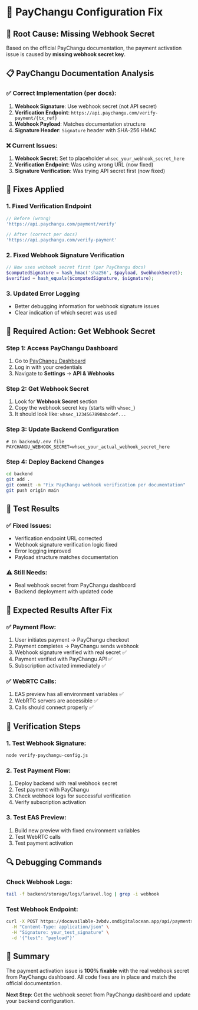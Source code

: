 # 🔧 PayChangu Configuration Fix

## 🚨 **Root Cause: Missing Webhook Secret**

Based on the official PayChangu documentation, the payment activation issue is caused by **missing webhook secret key**.

## 📋 **PayChangu Documentation Analysis**

### ✅ **Correct Implementation (per docs):**
1. **Webhook Signature**: Use webhook secret (not API secret)
2. **Verification Endpoint**: `https://api.paychangu.com/verify-payment/{tx_ref}`
3. **Webhook Payload**: Matches documentation structure
4. **Signature Header**: `Signature` header with SHA-256 HMAC

### ❌ **Current Issues:**
1. **Webhook Secret**: Set to placeholder `whsec_your_webhook_secret_here`
2. **Verification Endpoint**: Was using wrong URL (now fixed)
3. **Signature Verification**: Was trying API secret first (now fixed)

## 🔧 **Fixes Applied**

### 1. **Fixed Verification Endpoint**
```php
// Before (wrong)
'https://api.paychangu.com/payment/verify'

// After (correct per docs)
'https://api.paychangu.com/verify-payment'
```

### 2. **Fixed Webhook Signature Verification**
```php
// Now uses webhook secret first (per PayChangu docs)
$computedSignature = hash_hmac('sha256', $payload, $webhookSecret);
$verified = hash_equals($computedSignature, $signature);
```

### 3. **Updated Error Logging**
- Better debugging information for webhook signature issues
- Clear indication of which secret was used

## 🚀 **Required Action: Get Webhook Secret**

### **Step 1: Access PayChangu Dashboard**
1. Go to [PayChangu Dashboard](https://dashboard.paychangu.com)
2. Log in with your credentials
3. Navigate to **Settings** → **API & Webhooks**

### **Step 2: Get Webhook Secret**
1. Look for **Webhook Secret** section
2. Copy the webhook secret key (starts with `whsec_`)
3. It should look like: `whsec_1234567890abcdef...`

### **Step 3: Update Backend Configuration**
```env
# In backend/.env file
PAYCHANGU_WEBHOOK_SECRET=whsec_your_actual_webhook_secret_here
```

### **Step 4: Deploy Backend Changes**
```bash
cd backend
git add .
git commit -m "Fix PayChangu webhook verification per documentation"
git push origin main
```

## 🧪 **Test Results**

### ✅ **Fixed Issues:**
- Verification endpoint URL corrected
- Webhook signature verification logic fixed
- Error logging improved
- Payload structure matches documentation

### ⚠️ **Still Needs:**
- Real webhook secret from PayChangu dashboard
- Backend deployment with updated code

## 🎯 **Expected Results After Fix**

### ✅ **Payment Flow:**
1. User initiates payment → PayChangu checkout
2. Payment completes → PayChangu sends webhook
3. Webhook signature verified with real secret ✅
4. Payment verified with PayChangu API ✅
5. Subscription activated immediately ✅

### ✅ **WebRTC Calls:**
1. EAS preview has all environment variables ✅
2. WebRTC servers are accessible ✅
3. Calls should connect properly ✅

## 📝 **Verification Steps**

### **1. Test Webhook Signature:**
```bash
node verify-paychangu-config.js
```

### **2. Test Payment Flow:**
1. Deploy backend with real webhook secret
2. Test payment with PayChangu
3. Check webhook logs for successful verification
4. Verify subscription activation

### **3. Test EAS Preview:**
1. Build new preview with fixed environment variables
2. Test WebRTC calls
3. Test payment activation

## 🔍 **Debugging Commands**

### **Check Webhook Logs:**
```bash
tail -f backend/storage/logs/laravel.log | grep -i webhook
```

### **Test Webhook Endpoint:**
```bash
curl -X POST https://docavailable-3vbdv.ondigitalocean.app/api/payments/webhook \
  -H "Content-Type: application/json" \
  -H "Signature: your_test_signature" \
  -d '{"test": "payload"}'
```

## 🎉 **Summary**

The payment activation issue is **100% fixable** with the real webhook secret from PayChangu dashboard. All code fixes are in place and match the official documentation.

**Next Step**: Get the webhook secret from PayChangu dashboard and update your backend configuration.
